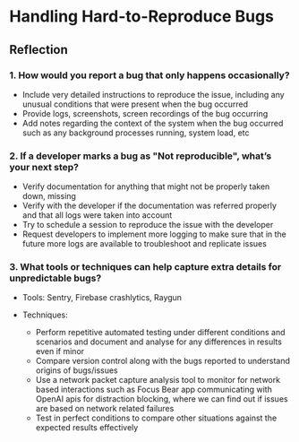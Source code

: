# Handling Hard-to-Reproduce Bugs

## Reflection

### 1. How would you report a bug that only happens occasionally?

- Include very detailed instructions to reproduce the issue, including any unusual conditions that were present when the bug occurred
- Provide logs, screenshots, screen recordings of the bug occurring
- Add notes regarding the context of the system when the bug occurred such as any background processes running, system load, etc

### 2. If a developer marks a bug as "Not reproducible", what’s your next step?

- Verify documentation for anything that might not be properly taken down, missing
- Verify with the developer if the documentation was referred properly and that all logs were taken into account
- Try to schedule a session to reproduce the issue with the developer
- Request developers to implement more logging to make sure that in the future more logs are available to troubleshoot and replicate issues

### 3. What tools or techniques can help capture extra details for unpredictable bugs?

- Tools: Sentry, Firebase crashlytics, Raygun

- Techniques:
    - Perform repetitive automated testing under different conditions and scenarios and document and analyse for any differences in results even if minor
    - Compare version control along with the bugs reported to understand origins of bugs/issues
    - Use a network packet capture analysis tool to monitor for network based interactions such as Focus Bear app communicating with OpenAI apis for distraction blocking, where we can find out if issues are based on network related failures
    - Test in perfect conditions to compare other situations against the expected results effectively
